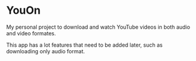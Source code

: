 # YouOn
My personal project to download and watch YouTube videos in both audio and video formates. 

This app has a lot features that need to be added later, such as downloading only audio format.
